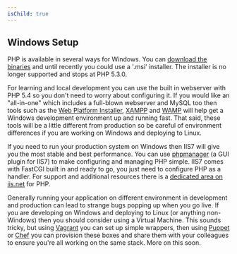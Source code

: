 ```yaml
---
isChild: true
---
```


## Windows Setup

PHP is available in several ways for Windows. You can [download the binaries](php-downloads) and until recently you could use a '.msi' 
installer. The installer is no longer supported and stops at PHP 5.3.0.

For learning and local development you can use the built in webserver with PHP 5.4 so you don't need to worry about configuring it. If you 
would like an "all-in-one" which includes a full-blown webserver and MySQL too then tools such as the [Web Platform Installer][wpi], 
[XAMPP][xampp] and [WAMP][wamp] will help get a Windows development environment up and running fast. That said, these tools will be 
a little different from production so be careful of environment differences if you are working on Windows and deploying to Linux.

If you need to run your production system on Windows then IIS7 will give you the most stable and best performance. You can use 
[phpmanager][phpmanager] (a GUI plugin for IIS7) to make configuring and managing PHP simple. IIS7 comes with FastCGI built in and ready 
to go, you just need to configure PHP as a handler. For support and additional resources there is a [dedicated area on iis.net][php-iis] for 
PHP.

Generally running your application on different environment in development and production can lead to strange bugs popping up when you go 
live. If you are developing on Windows and deploying to Linux (or anything non-Windows) then you should consider using a Virtual Machine. This 
sounds tricky, but using [Vagrant][vagrant] you can set up simple wrappers, then using [Puppet][puppet] or [Chef][chef] you can provision these boxes and share them with your colleagues to ensure you're all working on the same stack. More on this soon.

[php-downloads]: http://windows.php.net
[phpmanager]: http://phpmanager.codeplex.com/
[wpi]: http://www.microsoft.com/web/downloads/platform.aspx
[xampp]: http://www.apachefriends.org/en/xampp.html
[wamp]: http://www.wampserver.com/
[php-iis]: http://php.iis.net/
[vagrant]: http://vagrantup.com/
[puppet]: http://www.puppetlabs.com/
[chef]: http://www.opscode.com/
